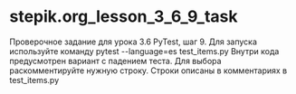 # stepik.org_lesson_3_6_9_task
Проверочное задание для урока 3.6 PyTest, шаг 9.
Для запуска используйте команду pytest --language=es test_items.py
Внутри кода предусмотрен вариант с падением теста. Для выбора раскомментируйте нужную строку. Строки описаны в комментариях в test_items.py
